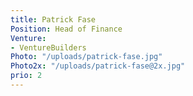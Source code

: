 ```yaml
---
title: Patrick Fase
Position: Head of Finance
Venture:
- VentureBuilders
Photo: "/uploads/patrick-fase.jpg"
Photo2x: "/uploads/patrick-fase@2x.jpg"
prio: 2
---
```


